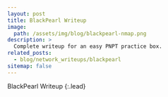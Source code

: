```yaml
---
layout: post
title: BlackPearl Writeup
image: 
  path: /assets/img/blog/blackpearl-nmap.png
description: >
  Complete writeup for an easy PNPT practice box.
related_posts:
  - blog/network_writeups/blackpearl
sitemap: false
---
```


BlackPearl Writeup
{:.lead}
